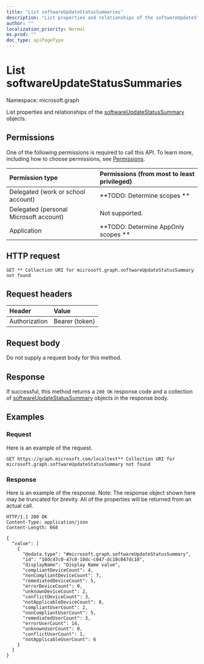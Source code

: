 ```yaml
---
title: "List softwareUpdateStatusSummaries"
description: "List properties and relationships of the softwareUpdateStatusSummary objects."
author: ""
localization_priority: Normal
ms.prod: ""
doc_type: apiPageType
---
```


# List softwareUpdateStatusSummaries

Namespace: microsoft.graph

List properties and relationships of the [softwareUpdateStatusSummary](../resources/softwareupdatestatussummary.md) objects.

## Permissions
One of the following permissions is required to call this API. To learn more, including how to choose permissions, see [Permissions](/concepts/permissions-reference.md).

|Permission type|Permissions (from most to least privileged)|
|:---|:---|
|Delegated (work or school account)|**TODO: Determine scopes **|
|Delegated (personal Microsoft account)|Not supported.|
|Application|**TODO: Determine AppOnly scopes **|

## HTTP request
<!-- {
  "blockType": "ignored"
}
-->
``` http
GET ** Collection URI for microsoft.graph.softwareUpdateStatusSummary not found
```

## Request headers
|Header|Value|
|:---|:---|
|Authorization|Bearer {token}|

## Request body
Do not supply a request body for this method.

## Response
If successful, this method returns a `200 OK` response code and a collection of [softwareUpdateStatusSummary](../resources/softwareupdatestatussummary.md) objects in the response body.

## Examples

### Request
Here is an example of the request.
<!-- {
  "blockType": "request",
  "name": "get_softwareupdatestatussummary"
}
-->
``` http
GET https://graph.microsoft.com/localtest** Collection URI for microsoft.graph.softwareUpdateStatusSummary not found
```

### Response
Here is an example of the response. Note: The response object shown here may be truncated for brevity. All of the properties will be returned from an actual call.
<!-- {
  "blockType": "response",
  "truncated": true,
  "@odata.type": "collection(microsoft.graph.softwareupdatestatussummary)"
}
-->
``` http
HTTP/1.1 200 OK
Content-Type: application/json
Content-Length: 668

{
  "value": [
    {
      "@odata.type": "#microsoft.graph.softwareUpdateStatusSummary",
      "id": "10dc47c0-47c0-10dc-c047-dc10c047dc10",
      "displayName": "Display Name value",
      "compliantDeviceCount": 4,
      "nonCompliantDeviceCount": 7,
      "remediatedDeviceCount": 5,
      "errorDeviceCount": 0,
      "unknownDeviceCount": 2,
      "conflictDeviceCount": 3,
      "notApplicableDeviceCount": 8,
      "compliantUserCount": 2,
      "nonCompliantUserCount": 5,
      "remediatedUserCount": 3,
      "errorUserCount": 14,
      "unknownUserCount": 0,
      "conflictUserCount": 1,
      "notApplicableUserCount": 6
    }
  ]
}
```

